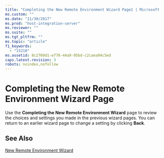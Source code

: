 ```yaml
---
title: "Completing the New Remote Environment Wizard Page1 | Microsoft Docs"
ms.custom: ""
ms.date: "11/30/2017"
ms.prod: "host-integration-server"
ms.reviewer: ""
ms.suite: ""
ms.tgt_pltfrm: ""
ms.topic: "article"
f1_keywords: 
  - "15210"
ms.assetid: 8c2760d1-e770-44a9-95bd-c2caea94c5ed
caps.latest.revision: 3
robots: noindex,nofollow
---
```

# Completing the New Remote Environment Wizard Page
Use the **Completing the New Remote Environment Wizard** page to review the choices and settings you made in the previous wizard pages. You can return to an earlier wizard page to change a setting by clicking **Back**.  
  
## See Also  
 [New Remote Environment Wizard](../core/new-remote-environment-wizard1.md)